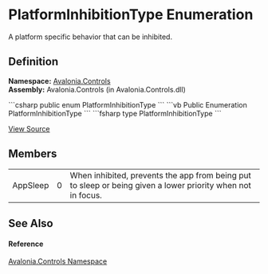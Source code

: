 # PlatformInhibitionType Enumeration


A platform specific behavior that can be inhibited.



## Definition
**Namespace:** <a href="N_Avalonia_Controls">Avalonia.Controls</a>  
**Assembly:** Avalonia.Controls (in Avalonia.Controls.dll)

<Tabs groupId="api-code-preview">
<TabItem value="csharp" label="C#">
```csharp
public enum PlatformInhibitionType
```
</TabItem>
<TabItem value="vb" label="VB">
```vb
Public Enumeration PlatformInhibitionType
```
</TabItem>
<TabItem value="fsharp" label="F#">
```fsharp
type PlatformInhibitionType
```
</TabItem>
</Tabs>



<a href="https://github.com/AvaloniaUI/Avalonia/tree/master/src/Avalonia.Controls/PlatformInhibitionType.cs" title="View the source code">View Source</a>



## Members
<table>
<tr>
<td>AppSleep</td>
<td>0</td>
<td>When inhibited, prevents the app from being put to sleep or being given a lower priority when not in focus.</td>
</tr>
</table>

## See Also


#### Reference
<a href="N_Avalonia_Controls">Avalonia.Controls Namespace</a>  

